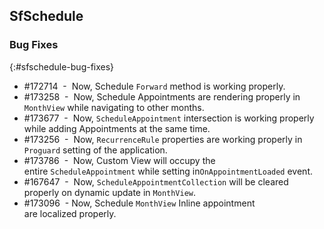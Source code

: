 ## SfSchedule

### Bug Fixes
{:#sfschedule-bug-fixes}

* \#172714  -  Now, Schedule `Forward` method is working properly.
 
* \#173258  -  Now, Schedule Appointments are rendering properly in `MonthView` while navigating to other months.
 
* \#173677  -  Now, `ScheduleAppointment` intersection is working properly while adding Appointments at the same time.
 
* \#173256  -  Now, `RecurrenceRule` properties are working properly in `Proguard` setting of the application.
 
* \#173786  -  Now, Custom View will occupy the entire `ScheduleAppointment` while setting in`OnAppointmentLoaded` event. 
 
* \#167647  -  Now, `ScheduleAppointmentCollection` will be cleared properly on dynamic update in `MonthView`.
 
* \#173096  - Now, Schedule `MonthView` Inline appointment are localized properly.

